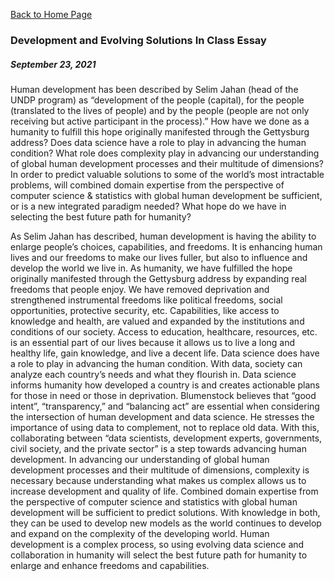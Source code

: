 [Back to Home Page](https://grace-yoon1.github.io/DATA150/)

### **Development and Evolving Solutions In Class Essay**
##### September 23, 2021

Human development has been described by Selim Jahan (head of the UNDP program) as “development of the people (capital), for the people (translated to the lives of people) and by the people (people are not only receiving but active participant in the process).” How have we done as a humanity to fulfill this hope originally manifested through the Gettysburg address? Does data science have a role to play in advancing the human condition? What role does complexity play in advancing our understanding of global human development processes and their multitude of dimensions? In order to predict valuable solutions to some of the world’s most intractable problems, will combined domain expertise from the perspective of computer science & statistics with global human development be sufficient, or is a new integrated paradigm needed? What hope do we have in selecting the best future path for humanity? 


As Selim Jahan has described, human development is having the ability to enlarge people’s choices, capabilities, and freedoms. It is enhancing human lives and our freedoms to make our lives fuller, but also to influence and develop the world we live in. As humanity, we have fulfilled the hope originally manifested through the Gettysburg address by expanding real freedoms that people enjoy. We have removed deprivation and strengthened instrumental freedoms like political freedoms, social opportunities, protective security, etc. Capabilities, like access to knowledge and health, are valued and expanded by the institutions and conditions of our society. Access to education, healthcare, resources, etc. is an essential part of our lives because it allows us to live a long and healthy life, gain knowledge, and live a decent life. Data science does have a role to play in advancing the human condition. With data, society can analyze each country’s needs and what they flourish in. Data science informs humanity how developed a country is and creates actionable plans for those in need or those in deprivation. Blumenstock believes that “good intent”, “transparency,” and “balancing act” are essential when considering the intersection of human development and data science. He stresses the importance of using data to complement, not to replace old data. With this, collaborating between “data scientists, development experts, governments, civil society, and the private sector” is a step towards advancing human development. In advancing our understanding of global human development processes and their multitude of dimensions, complexity is necessary because understanding what makes us complex allows us to increase development and quality of life. Combined domain expertise from the perspective of computer science and statistics with global human development will be sufficient to predict solutions. With knowledge in both, they can be used to develop new models as the world continues to develop and expand on the complexity of the developing world. Human development is a complex process, so using evolving data science and collaboration in humanity will select the best future path for humanity to enlarge and enhance freedoms and capabilities.
